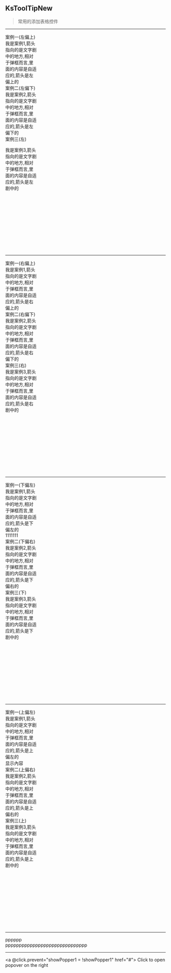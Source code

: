## KsToolTipNew

> 常用的添加表格控件

---

<div class="ks-row" style="margin-bottom:200px">
    <div class="ks-col">
        <ks-tool-tip-new  placement="left-start">
            <div>案例一(左偏上)</div>
            <div slot="content">
                <div style="width:100px">我是案例1,箭头指向的是文字剧中的地方,相对于弹框而言,里面的内容是自适应的,箭头是左偏上的</div>
            </div>
        </ks-tool-tip-new>
    </div>
    <div class="ks-col">
        <ks-tool-tip-new  placement="left-end">
            <div>案例二(左偏下)</div>
            <div slot="content">
                <div style="width:100px">我是案例2,箭头指向的是文字剧中的地方,相对于弹框而言,里面的内容是自适应的,箭头是左偏下的</div>
            </div>
        </ks-tool-tip-new>
    </div>
    <div class="ks-col">
        <ks-tool-tip-new  placement="left">
            <div>案例三(左)</div>
            <div slot="content">
                <div style="width:100px">
                    <p style="box-sizing: border-box;word-wrap: break-word;">我是案例3,箭头指向的是文字剧中的地方,相对于弹框而言,里面的内容是自适应的,箭头是左剧中的</p></div>
            </div>
        </ks-tool-tip-new>
    </div>
</div>

----


<div class="ks-row" style="margin-bottom:200px">
    <div class="ks-col">
        <ks-tool-tip-new  placement="right-start">
            <div>案例一(右偏上)</div>
            <div slot="content">
                <div style="width:100px">我是案例1,箭头指向的是文字剧中的地方,相对于弹框而言,里面的内容是自适应的,箭头是右偏上的</div>
            </div>
        </ks-tool-tip-new>
    </div>
    <div class="ks-col">
        <ks-tool-tip-new  placement="right-end">
            <div>案例二(右偏下)</div>
            <div slot="content">
                <div style="width:100px">我是案例2,箭头指向的是文字剧中的地方,相对于弹框而言,里面的内容是自适应的,箭头是右偏下的</div>
            </div>
        </ks-tool-tip-new>
    </div>
    <div class="ks-col">
        <ks-tool-tip-new  placement="right">
            <div>案例三(右)</div>
            <div slot="content">
                <div style="width:100px">我是案例3,箭头指向的是文字剧中的地方,相对于弹框而言,里面的内容是自适应的,箭头是右剧中的</div>
            </div>
        </ks-tool-tip-new>
    </div>
</div>

---

<div class="ks-row" style="margin-bottom:200px">
    <div class="ks-col">
        <ks-tool-tip-new  placement="bottom-start">
            <div>案例一(下偏左)</div>
            <div slot="content">
                <div style="width:100px">我是案例1,箭头指向的是文字剧中的地方,相对于弹框而言,里面的内容是自适应的,箭头是下偏左的</div>
                <div>1111111</div>
            </div>
        </ks-tool-tip-new>
    </div>
    <div class="ks-col">
        <ks-tool-tip-new  placement="bottom-end">
            <div>案例二(下偏右)</div>
            <div slot="content">
                <div style="width:100px">我是案例2,箭头指向的是文字剧中的地方,相对于弹框而言,里面的内容是自适应的,箭头是下偏右的</div>
            </div>
        </ks-tool-tip-new>
    </div>
    <div class="ks-col">
        <ks-tool-tip-new  placement="bottom">
            <div>案例三(下)</div>
            <div slot="content">
                <div style="width:100px">我是案例3,箭头指向的是文字剧中的地方,相对于弹框而言,里面的内容是自适应的,箭头是下剧中的</div>
            </div>
        </ks-tool-tip-new>
    </div>
</div>

----


<div class="ks-row" style="margin-bottom:200px">
    <div class="ks-col">
        <ks-tool-tip-new  placement="top-start">
            <div>案例一(上偏左)</div>
            <div slot="content">
                <div style="width:100px">我是案例1,箭头指向的是文字剧中的地方,相对于弹框而言,里面的内容是自适应的,箭头是上偏左的</div>
                <div>显示內容</div>
            </div>
        </ks-tool-tip-new>
    </div>
    <div class="ks-col">
        <ks-tool-tip-new  placement="top-end">
            <div>案例二(上偏右)</div>
            <div slot="content">
                <div style="width:100px">我是案例2,箭头指向的是文字剧中的地方,相对于弹框而言,里面的内容是自适应的,箭头是上偏右的</div>
            </div>
        </ks-tool-tip-new>
    </div>
    <div class="ks-col">
        <ks-tool-tip-new  placement="top">
            <div>案例三(上)</div>
            <div slot="content">
                <div style="width:100px">我是案例3,箭头指向的是文字剧中的地方,相对于弹框而言,里面的内容是自适应的,箭头是上剧中的</div>
            </div>
        </ks-tool-tip-new>
    </div>
</div>

----

<ks-tool-tip  placement="top"  show-popper = true>
    <div>pppppp</div>
    <div slot="content">pppppppppppppppppppppppppppppp</div>
</ks-tool-tip>

-----


<ks-tool-tip-website
    :show-popper.sync="showPopper1"
    content="Lorem ipsum dolor"
    placement="right"
    close-button="Close me!">
<a @click.prevent="showPopper1 = !showPopper1" href="#">
    Click to open popover on the right
</a>
</ks-tool-tip-website>

<br/>
<script>
export default {
    data(){
        return {  
            showPopper1:false
        }  
    },
    methods:{},
    ready(){}
}
</script>
<style>
    .ksUl{overflow: hidden;}
    .ksUl ul li{float:left;margin-right: 50px;margin-bottom: 150px;}

</style>




